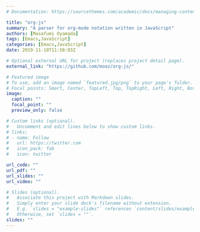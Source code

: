 ```yaml
---
# Documentation: https://sourcethemes.com/academic/docs/managing-content/

title: "org-js"
summary: "A parser for org-mode notation written in JavaScript"
authors: [Masafumi Oyamada]
tags: [Emacs,JavaScript]
categories: [Emacs,JavaScript]
date: 2019-11-18T11:58:03Z

# Optional external URL for project (replaces project detail page).
external_link: "https://github.com/mooz/org-js/"

# Featured image
# To use, add an image named `featured.jpg/png` to your page's folder.
# Focal points: Smart, Center, TopLeft, Top, TopRight, Left, Right, BottomLeft, Bottom, BottomRight.
image:
  caption: ""
  focal_point: ""
  preview_only: false

# Custom links (optional).
#   Uncomment and edit lines below to show custom links.
# links:
# - name: Follow
#   url: https://twitter.com
#   icon_pack: fab
#   icon: twitter

url_code: ""
url_pdf: ""
url_slides: ""
url_video: ""

# Slides (optional).
#   Associate this project with Markdown slides.
#   Simply enter your slide deck's filename without extension.
#   E.g. `slides = "example-slides"` references `content/slides/example-slides.md`.
#   Otherwise, set `slides = ""`.
slides: ""
---
```

